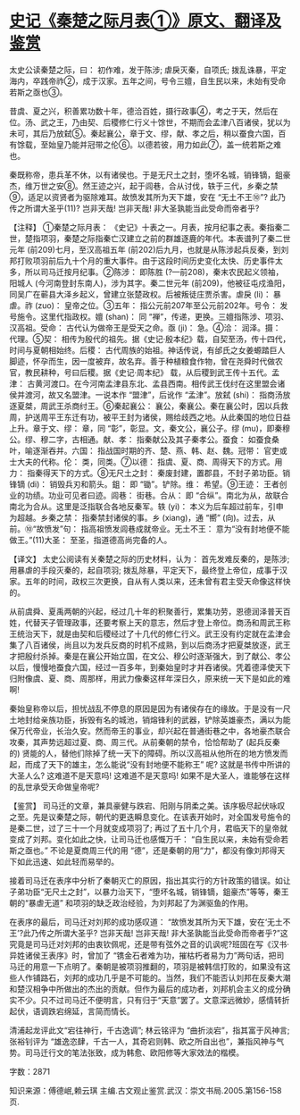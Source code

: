 # [史记《秦楚之际月表①》原文、翻译及鉴赏](https://www.vrrw.net/wx/14051.html)

太史公读秦楚之际，曰： 初作难，发于陈涉; 虐戾灭秦，自项氏; 拨乱诛暴，平定海内，卒践帝祚②，成于汉家。五年之间，号令三嬗，自生民以来，未始有受命若斯之亟也③。

昔虞、夏之兴，积善累功数十年，德洽百姓，摄行政事④，考之于天，然后在位。汤、武之王，乃由契、后稷修仁行义十馀世，不期而会孟津八百诸侯，犹以为未可，其后乃放弑⑤。秦起襄公，章于文、缪，献、孝之后，稍以蚕食六国，百有馀载，至始皇乃能并冠带之伦⑥。以德若彼，用力如此⑦，盖一统若斯之难也。

秦既称帝，患兵革不休，以有诸侯也。于是无尺土之封，堕坏名城，销锋镝，鉏豪杰，维万世之安⑧。然王迹之兴，起于闾巷，合从讨伐，轶于三代，乡秦之禁⑨，适足以资贤者为驱除难耳。故愤发其所为天下雄，安在 “无土不王⑩”? 此乃传之所谓大圣乎(11)? 岂非天哉! 岂非天哉! 非大圣孰能当此受命而帝者乎?

【注释】 ①秦楚之际月表： 《史记》十表之一。月表，按月纪事之表。秦指秦二世，楚指项羽，秦楚之际指秦亡汉建立之前的群雄逐鹿的年代。本表谱列了秦二世元年 (前209)七月，至汉高祖五年 (前202)后九月，也就是从陈涉起兵反秦，到刘邦打败项羽前后九十个月的重大事件。由于这段时间历史变化太快、历史事件太多，所以司马迁按月纪事。②陈涉： 即陈胜 (?—前208)，秦末农民起义领袖，阳城人 (今河南登封东南人)，涉为其字。秦二世元年 (前209)，他被征屯戍渔阳，同吴广在蕲县大泽乡起义，曾建立张楚政权。后被叛徒庄贾杀害。虐戾 (li)： 暴虐。祚 (zuo)： 皇帝之位。③五年： 指公元前207年至公元前202年。号令： 发号施令。这里代指政权。嬗 (shan)： 同 “禅”，传递，更换。三嬗指陈涉、项羽、汉高祖。受命： 古代认为做帝王是受天之命。亟 (ji)： 急。④洽： 润泽。摄： 代理。⑤契： 相传为殷代的祖先。据《史记·殷本纪》载，自契至汤，传十四代，时间与夏朝相始终。后稷： 古代周族的始祖。神话传说，有邰氏之女姜螈踏巨人脚迹，怀孕而生，因一度被弃，故名弃。善于种植粮食作物，曾在尧舜时代做农官，教民耕种，号曰后稷。据《史记·周本纪》 载，从后稷到武王传十五代。孟津： 古黄河渡口。在今河南孟津县东北、孟县西南。相传武王伐纣在这里盟会诸侯并渡河，故又名盟津。一说本作 “盟津”，后讹作 “孟津”。放弑 (shi)： 指商汤放逐夏桀，周武王杀商纣王。⑥秦起襄公： 襄公，秦襄公。秦在襄公时，因以兵救周，护送周平王东迁有功，被平王封为诸侯，赐给歧西之地。从此秦国的地位日益上升。章于文、缪： 章，同 “彰”，彰显。文，秦文公，襄公子。缪 (mu)，即秦穆公。缪、穆二字，古相通。献、孝： 指秦献公及其子秦孝公。蚕食： 如蚕食桑叶，喻逐渐吞并。六国： 指战国时期的齐、楚、燕、韩、赵、魏。冠带： 官吏或士大夫的代称。伦： 类，同类。⑦以德： 指虞、夏、商、周得天下的方式。用力： 指秦得天下的方式。⑧无尺土之封： 秦废封建，置郡县，不封子弟功臣。销锋镝 (di)： 销毁兵刃和箭头。鉏： 即 “锄”。铲除。维： 希望。⑨王迹： 王者创业的功绩。功业可见者曰迹。闾巷： 街巷。合从： 即 “合纵”。南北为从，故联合南北为合从。这里是泛指联合各地反秦军。轶 (yi)： 本义为后车超过前车，引申为超越。乡秦之禁： 指秦禁封诸侯的事。乡 (xiang)，通 “嚮” (向)。过去，从前。⑩“故愤发”句： 指高祖愤发闾巷成就帝业。无土不王： 意为“没有封地便不能做王。”(11)大圣： 至圣，指道德高尚完备的人。



【译文】 太史公阅读有关秦楚之际的历史材料，认为： 首先发难反秦的，是陈涉; 用暴虐的手段灭秦的，起自项羽; 拨乱除暴，平定天下，最终登上帝位，成事于汉家。五年的时间，政权三次更换，自从有人类以来，还未曾有君主受天命像这样快的。

从前虞舜、夏禹两朝的兴起，经过几十年的积聚善行，累集功劳，恩德润泽普天百姓，代替天子管理政事，还要考察上天的意志，然后才登上帝位。商汤和周武王称王统治天下，就是由契和后稷经过了十几代的修仁行义。武王没有约定就在孟津会集了八百诸侯，尚且以为发兵反商的时机不成熟，到以后商汤才把夏桀放逐，武王才把殷纣杀掉。秦是在襄公开始立国，在文公、穆公时逐渐强大，到了献公、孝公以后，慢慢地蚕食六国，经过一百多年，到秦始皇时才并吞诸侯。凭着德泽使天下归附像虞、夏、商、周那样，用武力像秦这样年深日久，原来统一天下是如此的难啊!

秦始皇称帝以后，担忧战乱不停息的原因是因为有诸侯存在的缘故。于是没有一尺土地封给亲族功臣，拆毁有名的城池，销熔锋利的武器，铲除英雄豪杰，满以为能保万代帝业，长治久安。然而帝王的事业，却兴起在普通街巷之中，各地豪杰联合攻秦，其声势远超过夏、商、周三代。从前秦朝的禁令，恰恰帮助了 (起兵反秦的) 贤能的人，替他们除掉了统一天下的障碍。所以汉高祖从他所在的地方愤发而起，而成了天下的雄主，怎么能说“没有封地便不能称王” 呢? 这就是书传中所讲的大圣人么? 这难道不是天意吗! 这难道不是天意吗! 如果不是大圣人，谁能够在这样的乱世承受天命做皇帝呢?

【鉴赏】 司马迁的文章，兼具豪健与跌宕、阳刚与阴柔之美。该序极尽起伏咏叹之至。先是议秦楚之际，朝代的更迭瞬息变化。在该表开始时，对全国发号施令的是秦二世，过了三十一个月就变成项羽了; 再过了五十几个月，君临天下的皇帝就变成了刘邦。变化如此之快，让司马迁也感慨万千： “自生民以来，未始有受命若斯之亟也。” 不论是夏商周三代的用 “德”，还是秦朝的用“力”，都没有像刘邦得天下如此迅速、如此轻而易举的。

接着司马迁在表序中分析了秦朝灭亡的原因，指出其实行的方针政策的错误。如让子弟功臣“无尺土之封”，以暴力治天下，“堕坏名城，销锋镝，鉏豪杰”等等，秦王朝的“暴虐无道” 和项羽的缺乏政治经验，为刘邦起了为渊驱鱼的作用。

在表序的最后，司马迁对刘邦的成功感叹道： “故愤发其所为天下雄，安在‘无土不王’?此乃传之所谓大圣乎? 岂非天哉! 岂非天哉! 非大圣孰能当此受命而帝者乎?”这究竟是司马迁对刘邦的由衷钦佩呢，还是带有弦外之音的讥讽呢?班固在写《汉书·异姓诸侯王表序》时，曾加了 “镌金石者难为功，摧枯朽者易为力”两句话，把司马迁的用意一下点明了。秦朝是被项羽推翻的，项羽是被韩信打败的，如果没有这些人作铺路石，刘邦的成功几乎是不可能的。当然，我们不能否认刘邦在反秦大潮和楚汉相争中所做出的杰出的贡献。但作为最后的成功者，刘邦机会主义的成分确实不少。只不过司马迁不便明言，只有归于“天意”罢了。文意深远微妙，感情转折起伏，语调跌宕绵延，言简而情长。

清浦起龙评此文“宕往神行，千古逸调”; 林云铭评为 “曲折淡宕”，指其富于风神言; 张裕钊评为 “雄逸恣肆，千古一人，其奇宕则韩、欧之所自出也”，兼指风神与气势。司马迁行文的笔法张致，成为韩愈、欧阳修等大家效法的楷模。

字数：2871

知识来源：傅德岷,赖云琪 主编.古文观止鉴赏.武汉：崇文书局.2005.第156-158页.

